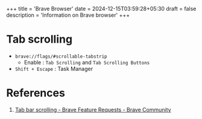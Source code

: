 +++
title = 'Brave Browser'
date = 2024-12-15T03:59:28+05:30
draft = false
description = 'Information on Brave browser'
+++

# Tab scrolling

- `brave://flags/#scrollable-tabstrip`
    - Enable : `Tab Scrolling` and `Tab Scrolling Buttons`
- `Shift + Escape` : Task Manager

# References

1. [Tab bar scrolling - Brave Feature Requests - Brave Community](https://community.brave.com/t/tab-bar-scrolling/299185/4)
